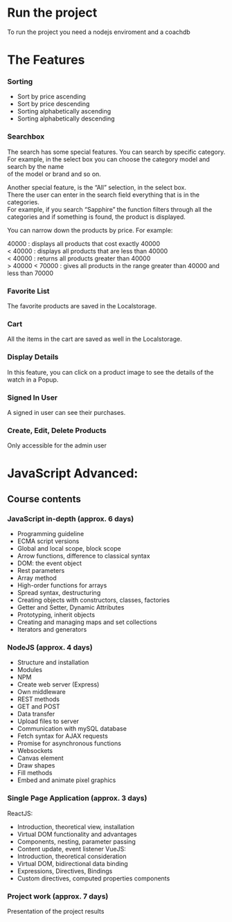# Run the project
To run the project you need a nodejs enviroment and a coachdb


# The Features

### Sorting

- Sort by price ascending
- Sort by price descending
- Sorting alphabetically ascending
- Sorting alphabetically descending


### Searchbox

The search has some special features. You can search by specific category. <br/>
For example, in the select box you can choose the category model and search by the name<br/> of the model or brand and so on. 

Another special feature, is the “All” selection, in the select box. <br/>
There the user can enter in the search field everything that is in the categories. <br/>
For example, if you search “Sapphire” the function filters through all the categories and if something is found, the product is displayed.


You can narrow down the products by price.
For example: <br />

40000 :  displays all products that cost exactly 40000 <br/>
< 40000 :  displays all products that are less than 40000 <br/>
< 40000 :  returns all products greater than 40000 <br/>
\> 40000 < 70000 : gives all products in the range greater than 40000 and less than 70000


### Favorite List
The favorite products are saved in the Localstorage.

### Cart
All the items in the cart are saved as well in the Localstorage.

### Display Details 
In this feature, you can click on a product image to see the details of the watch in a Popup.

### Signed In User
A signed in user can see their purchases.

### Create, Edit, Delete Products
Only accessible for the admin user


# JavaScript Advanced: 

## Course contents

### JavaScript in-depth (approx. 6 days)
- Programming guideline
- ECMA script versions
- Global and local scope, block scope
- Arrow functions, difference to classical syntax
- DOM: the event object
- Rest parameters
- Array method
- High-order functions for arrays
- Spread syntax, destructuring
- Creating objects with constructors, classes, factories
- Getter and Setter, Dynamic Attributes
- Prototyping, inherit objects
- Creating and managing maps and set collections
- Iterators and generators

### NodeJS (approx. 4 days)
- Structure and installation
- Modules
- NPM
- Create web server (Express)
- Own middleware
- REST methods
- GET and POST
- Data transfer
- Upload files to server
- Communication with mySQL database
- Fetch syntax for AJAX requests
- Promise for asynchronous functions
- Websockets
- Canvas element
- Draw shapes
- Fill methods
- Embed and animate pixel graphics 

### Single Page Application (approx. 3 days)
ReactJS:
- Introduction, theoretical view, installation
- Virtual DOM functionality and advantages
- Components, nesting, parameter passing
- Content update, event listener
VueJS:
- Introduction, theoretical consideration
- Virtual DOM, bidirectional data binding
- Expressions, Directives, Bindings
- Custom directives, computed properties components 

### Project work (approx. 7 days)
Presentation of the project results

